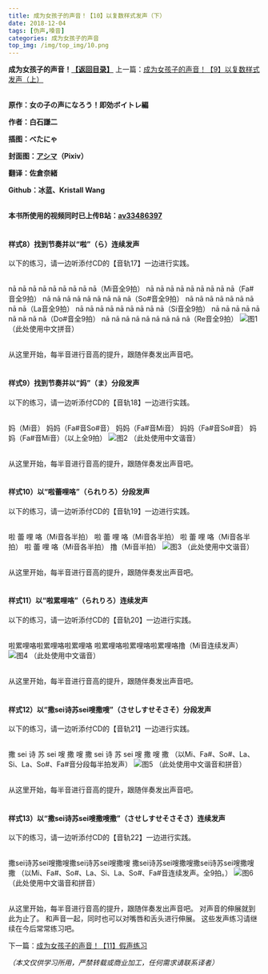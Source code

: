 ```yaml
---
title: 成为女孩子的声音！【10】以复数样式发声（下）
date: 2018-12-04
tags: [伪声,嗓音]
categories: 成为女孩子的声音
top_img: /img/top_img/10.png
---
```

**成为女孩子的声音！[【返回目录】](https://github.com/Kristall-WangShiwei/Transgender-lost-years/blob/master/0005_BookTranslating/weisheng/nv-zi-sheng/README.md)**
上一篇：[成为女孩子的声音！【9】以复数样式发声（上）](https://github.com/Kristall-WangShiwei/Transgender-lost-years/blob/master/0005_BookTranslating/weisheng/nv-zi-sheng/09.md)<br><br>

**原作：女の子の声になろう！即効ボイトレ編**

**作者：白石謙二**   

**插图：べたにゃ**   

**封面图：[アシマ](https://www.pixiv.net/member.php?id=2642047
)（Pixiv）**

**翻译：佐倉奈緒**   

**Github：冰蓝、Kristall Wang** <br><br>

**本书所使用的视频同时已上传B站：[av33486397](https://www.bilibili.com/video/av33486397)**<br><br>

#### 样式8）找到节奏并以“啦”（ら）连续发声
以下的练习，请一边听添付CD的【音轨17】一边进行实践。<br><br>

nā  nā nā  nā nā  nā nā  nā nā（Mi音全9拍）
nā  nā nā  nā nā  nā nā  nā nā（Fa#音全9拍）
nā  nā nā  nā nā  nā nā  nā nā（So#音全9拍）
nā  nā nā  nā nā  nā nā  nā nā（La音全9拍）
nā  nā nā  nā nā  nā nā  nā nā（Si音全9拍）
nā  nā nā  nā nā  nā nā  nā nā（Do#音全9拍）
nā  nā nā  nā nā  nā nā  nā nā（Re音全9拍）
![图1](/img/10/1.png)
（此处使用中文拼音）<br><br>

从这里开始，每半音进行音高的提升，跟随伴奏发出声音吧。<br><br>

#### 样式9）找到节奏并以“妈”（ま）分段发声
以下的练习，请一边听添付CD的【音轨18】一边进行实践。<br><br>

妈（Mi音）
妈妈（Fa#音So#音）
妈妈（Fa#音Mi音）
妈妈（Fa#音So#音）
妈妈（Fa#音Mi音）（以上全9拍）
![图2](/img/10/2.png)
（此处使用中文谐音）<br><br>

从这里开始，每半音进行音高的提升，跟随伴奏发出声音吧。<br><br>

#### 样式10）以“啦蕾哩咯”（られりろ）分段发声
以下的练习，请一边听添付CD的【音轨19】一边进行实践。<br><br>

啦  蕾  哩  咯（Mi音各半拍）
啦  蕾  哩  咯（Mi音各半拍）
啦  蕾  哩  咯（Mi音各半拍）
啦  蕾  哩  咯（Mi音各半拍）
撸（Mi音半拍）
![图3](/img/10/3.png)
（此处使用中文谐音）<br><br>

从这里开始，每半音进行音高的提升，跟随伴奏发出声音吧。<br><br>

#### 样式11）以“啦累哩咯”（られりろ）连续发声
以下的练习，请一边听添付CD的【音轨20】一边进行实践。<br><br>

啦累哩咯啦累哩咯啦累哩咯
啦累哩咯啦累哩咯啦累哩咯撸（Mi音连续发声）
![图4](/img/10/4.png)
（此处使用中文谐音）<br><br>

从这里开始，每半音进行音高的提升，跟随伴奏发出声音吧。<br><br>

#### 样式12）以“撒sei诗苏sei嗖撒嗖”（させしすせそさそ）分段发声
以下的练习，请一边听添付CD的【音轨21】一边进行实践。<br><br>

撒 sei 诗 苏 sei 嗖 撒 嗖
撒 sei 诗 苏 sei 嗖 撒 嗖 撒
（以Mi、Fa#、So#、La、Si、La、So#、Fa#音分段每半拍发声）
![图5](/img/10/5.png)
（此处使用中文谐音和拼音）<br><br>

从这里开始，每半音进行音高的提升，跟随伴奏发出声音吧。<br><br>

#### 样式13）以“撒sei诗苏sei嗖撒嗖撒”（させしすせそさそさ）连续发声
以下的练习，请一边听添付CD的【音轨22】一边进行实践。<br><br>

撒sei诗苏sei嗖撒嗖撒sei诗苏sei嗖撒嗖
撒sei诗苏sei嗖撒嗖撒sei诗苏sei嗖撒嗖撒
（以Mi、Fa#、So#、La、Si、La、So#、Fa#音连续发声。全9拍。）
![图6](/img/10/6.png)
（此处使用中文谐音和拼音）<br><br>

从这里开始，每半音进行音高的提升，跟随伴奏发出声音吧。
对声音的伸展就到此为止了。
和声音一起，同时也可以对嘴唇和舌头进行伸展。
这些发声练习请继续在今后常常练习吧。

下一篇：[成为女孩子的声音！【11】假声练习](https://github.com/Kristall-WangShiwei/Transgender-lost-years/blob/master/0005_BookTranslating/weisheng/nv-zi-sheng/11.md)

*（本文仅供学习所用，严禁转载或商业加工，任何需求请联系译者）*
